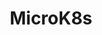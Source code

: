 ---
type: docs
title: "MicroK8s"
linkTitle: "MicroK8s"
weight: 10
description: >-
  If you do not have a Kubernetes cluster, the scenario in this section will guide on creating a MicroK8s Kubernetes cluster on your local machine and onboard it as an Azure Arc enabled Kubernetes cluster in an automated fashion.
---